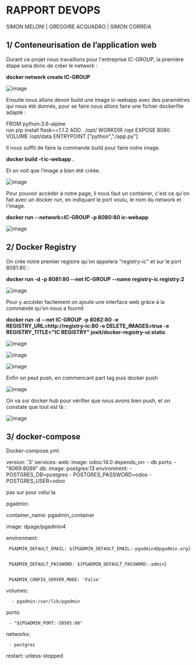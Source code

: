 #   RAPPORT DEVOPS

SIMON MELONI | GREGOIRE ACQUADRO | SIMON CORREIA

## 1/ Conteneurisation de l’application web 

Durant ce projet nous travaillons pour l'entreprise IC-GROUP, la première étape sera donc de créer le network :

**docker network create IC-GROUP**

![image](https://user-images.githubusercontent.com/74649986/201877594-128e9c73-bc0b-41ac-ac1a-be20f64412d7.png)

Ensuite nous allons devoir build une image ic-webapp avec des paramètres qui nous été donnés, pour se faire nous allons faire une fichier dockerfile adapté :



FROM python:3.6-alpine \
run  pip install flask==1.1.2
ADD . /opt/
WORKDIR /opt
EXPOSE 8080
VOLUME /opt/data
ENTRYPOINT ["python","./app.py"]


Il nous suffit de faire la commande build pour faire notre image.

**docker build -t ic-webapp .**

Et on voit que l’image a bien été créée.

![image](https://user-images.githubusercontent.com/74649986/201877761-88a0b020-e71c-4212-882d-a4f5cb778a48.png)


Pour pouvoir accéder à notre page, il nous faut un container, c'est ce qu'on fait avec un docker run, en indiquant le port voulu, le nom du network et l'image.

**docker run --network=IC-GROUP -p 8080:80 ic-webapp**

![image](https://user-images.githubusercontent.com/74649986/201880058-697b6e51-60c7-4fda-8062-9f9c1eb51aac.png)



## 2/ Docker Registry
On crée notre premier registre qu'on appelera "registry-ic" et sur le port 8081:80 : 	 	 		

**docker run -d -p 8081:80 --net IC-GROUP --name registry-ic registry:2**

![image](https://user-images.githubusercontent.com/74649986/201880378-1a0101d6-62c1-49be-a05e-fbf037749403.png)

Pour y accéder facilement on ajoute une interface web grâce à la commande qu'on nous a fournit

**docker run -d --net IC-GROUP -p 8082:80 -e REGISTRY_URL=http://registry-ic:80 -e DELETE_IMAGES=true -e REGISTRY_TITLE="IC REGISTRY" joxit/docker-registry-ui:static**

![image](https://user-images.githubusercontent.com/74649986/201880636-9929c639-3542-4138-9a68-51b3c5d2ae3c.png)

![image](https://user-images.githubusercontent.com/74649986/201880768-718fa34b-25e3-458c-a343-fadbb7bfc746.png)

![image](https://user-images.githubusercontent.com/74649986/201880843-a763f1be-e3dc-4d54-9d51-97c43dd503fe.png)

Enfin on peut push, en commencant part tag puis docker push

![image](https://user-images.githubusercontent.com/74649986/201880927-cf2a2717-07c8-4dda-a5e3-28a606305e00.png)

On va sur docker hub pour vérifier que nous avons bien push, et on constate que tout est là :

![image](https://user-images.githubusercontent.com/74649986/201881024-7b87e056-4580-4ec9-9ee3-6701ef8abc57.png)

## 3/ docker-compose

Docker-compose.yml:

version: '3'
services:
	web:
    image: odoo:14.0
    depends_on:
      - db
    ports:
      - "8069:8069"
  db:
    image: postgres:13
    environment:
      - POSTGRES_DB=postgres
      - POSTGRES_PASSWORD=odoo
      - POSTGRES_USER=odoo



 pas sur pour celui la


pgadmin:


   container_name: pgadmin_container


   image: dpage/pgadmin4


   environment:


     PGADMIN_DEFAULT_EMAIL: ${PGADMIN_DEFAULT_EMAIL:-pgadmin4@pgadmin.org}


     PGADMIN_DEFAULT_PASSWORD: ${PGADMIN_DEFAULT_PASSWORD:-admin}


     PGADMIN_CONFIG_SERVER_MODE: 'False'


   volumes:


      - pgadmin:/var/lib/pgadmin






   ports:


     - "${PGADMIN_PORT:-5050}:80"


   networks:


     - postgres


   restart: unless-stopped



